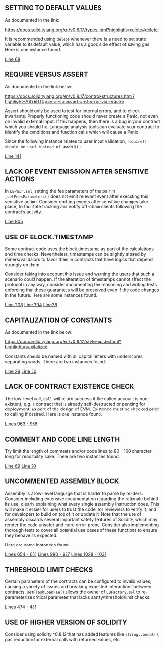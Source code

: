 ## SETTING TO DEFAULT VALUES
As documented in the link:

https://docs.soliditylang.org/en/v0.8.17/types.html?highlight=delete#delete

It is recommended using `delete` whenever there is a need to set state variable to its default value, which has a good side effect of saving gas. Here is one instance found.

[Line 68](https://github.com/code-423n4/2022-10-traderjoe/blob/main/src/libraries/FeeHelper.sol#L68)

## REQUIRE VERSUS ASSERT

As documented in the link below:

https://docs.soliditylang.org/en/v0.8.17/control-structures.html?highlight=ASSERT#panic-via-assert-and-error-via-require

Assert should only be used to test for internal errors, and to check invariants. Properly functioning code should never create a Panic, not even on invalid external input. If this happens, then there is a bug in your contract which you should fix. Language analysis tools can evaluate your contract to identify the conditions and function calls which will cause a Panic.

Since the following instance relates to user input validation, `require()' should be used instead of `assert()`:

[Line 141](https://github.com/code-423n4/2022-10-traderjoe/blob/main/src/LBFactory.sol#L141)

## LACK OF EVENT EMISSION AFTER SENSITIVE ACTIONS
In `LBPair.sol`, setting the fee parameters of the pair in `_setFeesParameters()` does not emit relevant event after executing this sensitive action. Consider emitting events after sensitive changes take place, to facilitate tracking and notify off-chain clients following the contract’s activity.

[Line 905](https://github.com/code-423n4/2022-10-traderjoe/blob/main//src/LBPair.sol#L905)

## USE OF BLOCK.TIMESTAMP
Some contract code uses the block.timestamp as part of the calculations and time checks. Nevertheless, timestamps can be slightly altered by miners/validators to favor them in contracts that have logics that depend strongly on them.

Consider taking into account this issue and warning the users that such a scenario could happen. If the alteration of timestamps cannot affect the protocol in any way, consider documenting the reasoning and writing tests enforcing that these guarantees will be preserved even if the code changes in the future. Here are some instances found.

[Line 208](https://github.com/code-423n4/2022-10-traderjoe/blob/main//src/LBPair.sol#L208)
[Line 394](https://github.com/code-423n4/2022-10-traderjoe/blob/main//src/LBPair.sol#L394)
[Line38](https://github.com/code-423n4/2022-10-traderjoe/blob/main/src/LBRouter.sol#L38)

## CAPITALIZATION OF CONSTANTS
As documented in the link below:

https://docs.soliditylang.org/en/v0.8.17/style-guide.html?highlight=capitalized

Constants should be named with all capital letters with underscores separating words. There are two instances found.

[Line 29](https://github.com/code-423n4/2022-10-traderjoe/blob/main/src/LBToken.sol#L29)
[Line 30](https://github.com/code-423n4/2022-10-traderjoe/blob/main/src/LBToken.sol#L30)

## LACK OF CONTRACT EXISTENCE CHECK
The low-level call, `call` will return success if the called account is non-existent, e.g. a contract that is already self-destructed or pending for deployment, as part of the design of EVM. Existence must be checked prior to calling if desired. Here is one instance found.

[Lines 963 - 966](https://github.com/code-423n4/2022-10-traderjoe/blob/main/src/LBRouter.sol#L963-L966)

## COMMENT AND CODE LINE LENGTH
Try limit the length of comments and/or code lines to 80 - 100 character long for readability sake. There are two instances found.

[Line 69](https://github.com/code-423n4/2022-10-traderjoe/blob/main/src/libraries/Oracle.sol#L69)
[Line 70](https://github.com/code-423n4/2022-10-traderjoe/blob/main/src/libraries/Oracle.sol#L70)

## UNCOMMENTED ASSEMBLY BLOCK
Assembly is a low-level language that is harder to parse by readers. Consider including extensive documentation regarding the rationale behind its use, clearly explaining what every single assembly instruction does. This will make it easier for users to trust the code, for reviewers to verify it, and for developers to build on top of it or update it. Note that the use of assembly discards several important safety features of Solidity, which may render the code unsafer and more error-prone. Consider also implementing thorough tests to cover all potential use cases of these functions to ensure they behave as expected.

Here are some instances found.

[Lines 654 - 661](https://github.com/code-423n4/2022-10-traderjoe/blob/main/src/LBPair.sol#L654-L661)
[Lines 980 - 987](https://github.com/code-423n4/2022-10-traderjoe/blob/main/src/LBPair.sol#L980-L987)
[Lines 1028 - 1031](https://github.com/code-423n4/2022-10-traderjoe/blob/main/src/LBPair.sol#L1028-L1031)

## THRESHOLD LIMIT CHECKS
Certain parameters of the contracts can be configured to invalid values, causing a variety of issues and breaking expected interactions between contracts. `setFlashLoanFee()` allows the owner of `LBFactory.sol` to re-parameterize critical parameter that lacks sanity/threshold/limit checks.

[Lines 474 - 481](https://github.com/code-423n4/2022-10-traderjoe/blob/main/src/LBFactory.sol#L474-L481)

## USE OF HIGHER VERSION OF SOLIDITY
Consider using solidity ^0.8.12 that has added features like `string.concat()`, gas reduction for external calls with returned values, etc